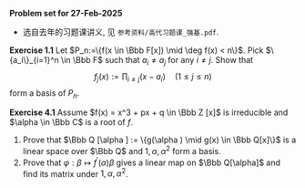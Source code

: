 **Problem set for 27-Feb-2025**

* 选自去年的习题课讲义, 见 `参考资料/高代习题课_强基.pdf`. 

**Exercise 1.1** Let $P_n:=\{f(x \in \Bbb F[x]) \mid \deg f(x) < n\}$. Pick $\{a_i\}_{i=1}^n \in \Bbb F$ such that $a_i \neq a_j$ for any $i \neq j$. Show that 
$$
f_j (x) := \prod _{i \neq j} (x-a_i)\quad (1 \leq j \leq n)
$$
form a basis of $P_n$. 

**Exercise 4.1** Assume $f(x) = x^3 + px + q \in \Bbb Z [x]$ is irreducible and $\alpha \in \Bbb C$ is a root of $f$. 

1. Prove that $\Bbb Q [\alpha ] := \{g(\alpha ) \mid g(x) \in \Bbb Q[x]\}$ is a linear space over $\Bbb Q$ and $1,\alpha, \alpha^2$ form a basis. 
2. Prove that $\varphi : \beta \mapsto f^\prime(\alpha) \beta$ gives a linear map on $\Bbb Q[\alpha]$ and find its matrix under $1,\alpha, \alpha^2$. 

